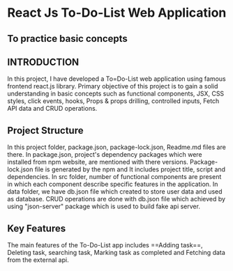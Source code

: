 # React Js To-Do-List Web Application
## To practice basic concepts

## INTRODUCTION
  In this project, I have developed a To=Do-List web application using famous frontend react.js library. Primary objective of this project is to gain a solid understanding in basic concepts such as functional components, JSX, CSS styles, click events, hooks, Props & props drilling, controlled inputs, Fetch API data and CRUD operations. 

## Project Structure
  In this project folder, package.json, package-lock.json, Readme.md files are there. In package.json, project's dependency packages which were installed from npm website, are mentioned with there versions. Package-lock.json file is generated by the npm and It includes project title, script and dependencies. In src folder, number of functional components are present in which each component describe specific features in the application. In data folder, we have db.json file which created to store user data and used as database. CRUD operations are done with db.json file which achieved by using "json-server" package which is used to build fake api server.

## Key Features
  The main features of the To-Do-List app includes ==Adding task==, Deleting task, searching task, Marking task as completed and Fetching data from the external api.
